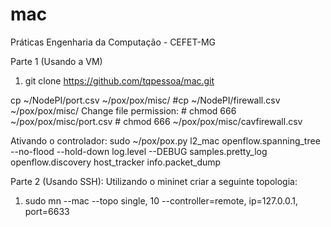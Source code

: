 # mac
Práticas Engenharia da Computação - CEFET-MG

Parte 1 (Usando a VM)
1) git clone https://github.com/tqpessoa/mac.git

cp ~/NodePI/port.csv ~/pox/pox/misc/ #cp ~/NodePI/firewall.csv ~/pox/pox/misc/
Change file permission: # chmod 666 ~/pox/pox/misc/port.csv # chmod 666 ~/pox/pox/misc/cavfirewall.csv

Ativando o controlador:
sudo ~/pox/pox.py l2_mac openflow.spanning_tree --no-flood --hold-down log.level --DEBUG samples.pretty_log openflow.discovery host_tracker info.packet_dump      


Parte 2 (Usando SSH):
Utilizando o mininet criar a seguinte topologia:

1) sudo mn --mac --topo single, 10 --controller=remote, ip=127.0.0.1, port=6633


